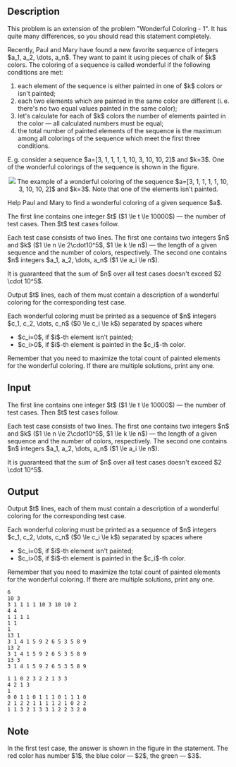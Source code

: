 ## Description

<div><p><span class="tex-font-style-it">This problem is an extension of the problem "Wonderful Coloring - 1". It has quite many differences, so you should read this statement completely.</span></p><p>Recently, Paul and Mary have found a new favorite sequence of integers $a_1, a_2, \dots, a_n$. They want to paint it using pieces of chalk of $k$ colors. The coloring of a sequence is called <span class="tex-font-style-it">wonderful</span> if the following conditions are met:</p><ol> <li> each element of the sequence is either painted in one of $k$ colors or isn't painted; </li><li> each two elements which are painted in the same color are different (i. e. there's no two equal values painted in the same color); </li><li> let's calculate for each of $k$ colors the number of elements painted in the color — all calculated numbers must be equal; </li><li> the total number of painted elements of the sequence is the <span class="tex-font-style-bf">maximum</span> among all colorings of the sequence which meet the first three conditions. </li></ol><p>E. g. consider a sequence $a=[3, 1, 1, 1, 1, 10, 3, 10, 10, 2]$ and $k=3$. One of the wonderful colorings of the sequence is shown in the figure.</p><center> <img class="tex-graphics" src="file://N9gXm7m4.png" style="max-width: 100.0%;max-height: 100.0%;">   <span class="tex-font-size-small">The example of a wonderful coloring of the sequence $a=[3, 1, 1, 1, 1, 10, 3, 10, 10, 2]$ and $k=3$. Note that one of the elements isn't painted.</span> </center><p>Help Paul and Mary to find a wonderful coloring of a given sequence $a$.</p></div><div class="input-specification"><p>The first line contains one integer $t$ ($1 \le t \le 10000$) — the number of test cases. Then $t$ test cases follow.</p><p>Each test case consists of two lines. The first one contains two integers $n$ and $k$ ($1 \le n \le 2\cdot10^5$, $1 \le k \le n$) — the length of a given sequence and the number of colors, respectively. The second one contains $n$ integers $a_1, a_2, \dots, a_n$ ($1 \le a_i \le n$).</p><p>It is guaranteed that the sum of $n$ over all test cases doesn't exceed $2 \cdot 10^5$.</p></div><div class="output-specification"><p>Output $t$ lines, each of them must contain a description of a wonderful coloring for the corresponding test case.</p><p>Each wonderful coloring must be printed as a sequence of $n$ integers $c_1, c_2, \dots, c_n$ ($0 \le c_i \le k$) separated by spaces where</p><ul> <li> $c_i=0$, if $i$-th element isn't painted; </li><li> $c_i&gt;0$, if $i$-th element is painted in the $c_i$-th color. </li></ul><p>Remember that you need to maximize the total count of painted elements for the wonderful coloring. If there are multiple solutions, print any one.</p></div>

## Input

<p>The first line contains one integer $t$ ($1 \le t \le 10000$) — the number of test cases. Then $t$ test cases follow.</p><p>Each test case consists of two lines. The first one contains two integers $n$ and $k$ ($1 \le n \le 2\cdot10^5$, $1 \le k \le n$) — the length of a given sequence and the number of colors, respectively. The second one contains $n$ integers $a_1, a_2, \dots, a_n$ ($1 \le a_i \le n$).</p><p>It is guaranteed that the sum of $n$ over all test cases doesn't exceed $2 \cdot 10^5$.</p>

## Output

<p>Output $t$ lines, each of them must contain a description of a wonderful coloring for the corresponding test case.</p><p>Each wonderful coloring must be printed as a sequence of $n$ integers $c_1, c_2, \dots, c_n$ ($0 \le c_i \le k$) separated by spaces where</p><ul> <li> $c_i=0$, if $i$-th element isn't painted; </li><li> $c_i&gt;0$, if $i$-th element is painted in the $c_i$-th color. </li></ul><p>Remember that you need to maximize the total count of painted elements for the wonderful coloring. If there are multiple solutions, print any one.</p>





```input1
6
10 3
3 1 1 1 1 10 3 10 10 2
4 4
1 1 1 1
1 1
1
13 1
3 1 4 1 5 9 2 6 5 3 5 8 9
13 2
3 1 4 1 5 9 2 6 5 3 5 8 9
13 3
3 1 4 1 5 9 2 6 5 3 5 8 9
```




```output1
1 1 0 2 3 2 2 1 3 3
4 2 1 3
1
0 0 1 1 0 1 1 1 0 1 1 1 0
2 1 2 2 1 1 1 1 2 1 0 2 2
1 1 3 2 1 3 3 1 2 2 3 2 0
```



## Note

<p>In the first test case, the answer is shown in the figure in the statement. The red color has number $1$, the blue color — $2$, the green — $3$.</p>
